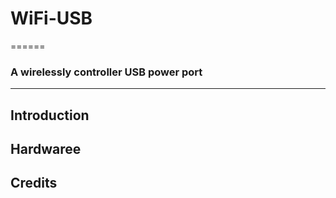 # WiFi-USB #

======

### A wirelessly controller USB power port ###

---

## Introduction ##

## Hardwaree ##

## Credits ##

